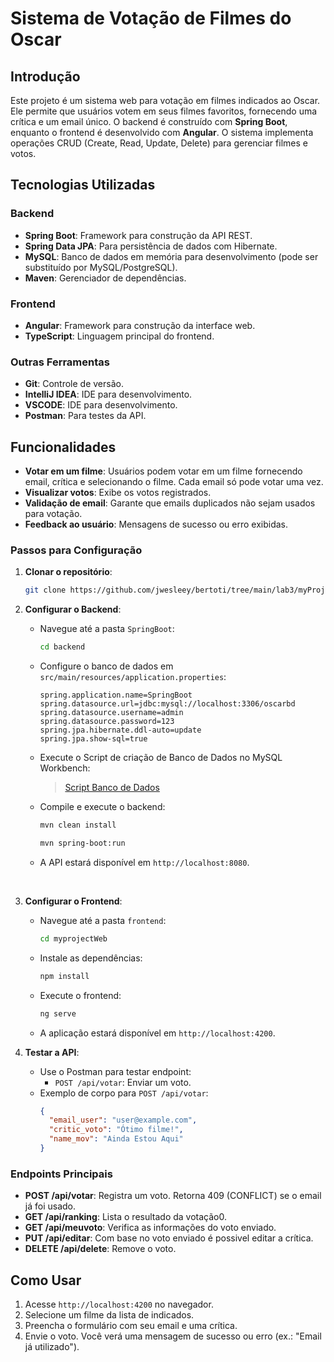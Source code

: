 # Sistema de Votação de Filmes do Oscar

## Introdução
Este projeto é um sistema web para votação em filmes indicados ao Oscar. Ele permite que usuários votem em seus filmes favoritos, fornecendo uma crítica e um email único. O backend é construído com **Spring Boot**, enquanto o frontend é desenvolvido com **Angular**. O sistema implementa operações CRUD (Create, Read, Update, Delete) para gerenciar filmes e votos.

## Tecnologias Utilizadas
### Backend
- **Spring Boot**: Framework para construção da API REST.
- **Spring Data JPA**: Para persistência de dados com Hibernate.
- **MySQL**: Banco de dados em memória para desenvolvimento (pode ser substituído por MySQL/PostgreSQL).
- **Maven**: Gerenciador de dependências.

### Frontend
- **Angular**: Framework para construção da interface web.
- **TypeScript**: Linguagem principal do frontend.

### Outras Ferramentas
- **Git**: Controle de versão.
- **IntelliJ IDEA**: IDE para desenvolvimento.
- **VSCODE**: IDE para desenvolvimento.
- **Postman**: Para testes da API.

## Funcionalidades
- **Votar em um filme**: Usuários podem votar em um filme fornecendo email, crítica e selecionando o filme. Cada email só pode votar uma vez.
- **Visualizar votos**: Exibe os votos registrados.
- **Validação de email**: Garante que emails duplicados não sejam usados para votação.
- **Feedback ao usuário**: Mensagens de sucesso ou erro exibidas.

### Passos para Configuração
1. **Clonar o repositório**:
   ```bash
   git clone https://github.com/jwesleey/bertoti/tree/main/lab3/myProjectCRUD
   ```

2. **Configurar o Backend**:
   - Navegue até a pasta `SpringBoot`:
     ```bash
     cd backend
     ```

   - Configure o banco de dados em `src/main/resources/application.properties`:
     ```properties
     spring.application.name=SpringBoot
     spring.datasource.url=jdbc:mysql://localhost:3306/oscarbd
     spring.datasource.username=admin
     spring.datasource.password=123
     spring.jpa.hibernate.ddl-auto=update
     spring.jpa.show-sql=true
     ```
   - Execute o Script de criação de Banco de Dados no MySQL Workbench:
     > [Script Banco de Dados](./docs/oscarbd.sql)

   - Compile e execute o backend:
     ```bash
     mvn clean install
     ```
     ```bash
     mvn spring-boot:run
     ```

   - A API estará disponível em `http://localhost:8080`.

   <br>
3. **Configurar o Frontend**:


   - Navegue até a pasta `frontend`:
     ```bash
     cd myprojectWeb
     ```
   - Instale as dependências:
     ```bash
     npm install
     ```
   - Execute o frontend:
     ```bash
     ng serve
     ```
   - A aplicação estará disponível em `http://localhost:4200`.


4. **Testar a API**:


   - Use o Postman para testar endpoint:
      - `POST /api/votar`: Enviar um voto.
   - Exemplo de corpo para `POST /api/votar`:
     ```json
     {
       "email_user": "user@example.com",
       "critic_voto": "Ótimo filme!",
       "name_mov": "Ainda Estou Aqui"
     }
     ```

### Endpoints Principais
- **POST /api/votar**: Registra um voto. Retorna 409 (CONFLICT) se o email já foi usado.
- **GET /api/ranking**: Lista o resultado da votação0.
- **GET /api/meuvoto**: Verifica as informações do voto enviado.
- **PUT /api/editar**: Com base no voto enviado é possivel editar a crítica.
- **DELETE /api/delete**: Remove o voto.

## Como Usar
1. Acesse `http://localhost:4200` no navegador.
2. Selecione um filme da lista de indicados.
3. Preencha o formulário com seu email e uma crítica.
4. Envie o voto. Você verá uma mensagem de sucesso ou erro (ex.: "Email já utilizado").